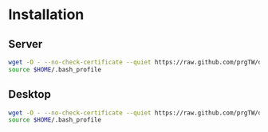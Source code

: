 Installation
============

Server
------
```sh
wget -O - --no-check-certificate --quiet https://raw.github.com/prgTW/dotfiles/master/install-server.sh | bash
source $HOME/.bash_profile
```

Desktop
-------
```sh
wget -O - --no-check-certificate --quiet https://raw.github.com/prgTW/dotfiles/master/install-desktop.sh | bash
source $HOME/.bash_profile
```
